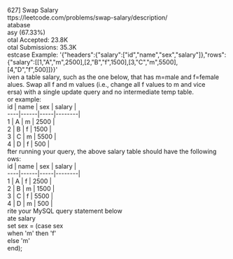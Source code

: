 627] Swap Salary
<br>ttps://leetcode.com/problems/swap-salary/description/
<br>atabase
<br>asy (67.33%)
<br>otal Accepted:    23.8K
<br>otal Submissions: 35.3K
<br>estcase Example:  '{"headers":{"salary":["id","name","sex","salary"]},"rows":{"salary":[[1,"A","m",2500],[2,"B","f",1500],[3,"C","m",5500],[4,"D","f",500]]}}'
<br>iven a table salary, such as the one below, that has m=male and  f=female
<br>alues. Swap all f and m values (i.e., change all f values to m and vice
<br>ersa) with a single update query and no intermediate temp table.
<br>or example:
<br> id | name | sex | salary |
<br>----|------|-----|--------|
<br> 1  | A    | m   | 2500   |
<br> 2  | B    | f   | 1500   |
<br> 3  | C    | m   | 5500   |
<br> 4  | D    | f   | 500    |
<br>fter running your query, the above salary table should have the following
<br>ows:
<br> id | name | sex | salary |
<br>----|------|-----|--------|
<br> 1  | A    | f   | 2500   |
<br> 2  | B    | m   | 1500   |
<br> 3  | C    | f   | 5500   |
<br> 4  | D    | m   | 500    |
<br>rite your MySQL query statement below
<br>ate salary
<br> set sex = (case sex
<br>     when 'm' then 'f'
<br>     else 'm'
<br>     end);
<br>